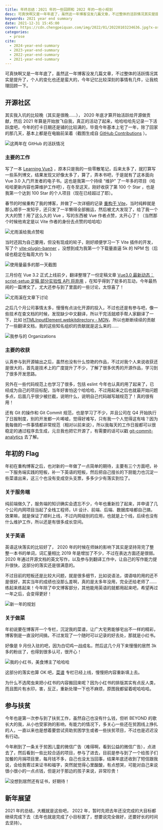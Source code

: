 ```yaml
---
title: 年终总结：2021 年的一些回顾和 2022 年的一些小规划
desc: 可真快啊又是一年年底了，虽然这一年博客没发几篇文章，不过整体的活跃情况其实是提升了，个人的变化也还是蛮大的，今年记忆比较深刻的事情有几件，让我梳理回顾一下。
keywords: 2021 year end summary
date: 2021-12-31 15:45:00
cover: https://cdn.chengpeiquan.com/img/2022/01/20220103234636.jpg?x-oss-process=image/interlace,1
categories:
  - prose
cite:
  - 2024-year-end-summary
  - 2023-year-end-summary
  - 2022-year-end-summary
  - 2021-year-end-summary
---
```


可真快啊又是一年年底了，虽然这一年博客没发几篇文章，不过整体的活跃情况其实是提升了，个人的变化也还是蛮大的，今年记忆比较深刻的事情有几件，让我梳理回顾一下。

## 开源社区

其实我入坑的比较晚（其实是很晚……）， 2020 年底才算开始活跃给开源做贡献，然后 2021 年算是开始放飞自我，真正的活动了起来，哈哈哈哈先记录一下活跃度吧，今年的打卡日期还是铺的比较满的，毕竟今年基本上宅了一年，除了回家的那几天，基本上都是在电脑前呆着（截图生成自 [GitHub Contributions](https://github-contributions.vercel.app/) ）。

![这两年在 GitHub 的活跃情况](https://cdn.chengpeiquan.com/img/2022/01/20220104005113.jpg?x-oss-process=image/interlace,1)

### 主要的工作

写了一本 [Learning Vue3](https://github.com/chengpeiquan/learning-vue3) ，原本只是我的一些零散笔记，后来太多了，就打算写一些系列博文，结果发现又好像太多了，算了，弄本书吧，于是就有了这本面向 Vue 3.0 入门开发者的电子书。这也是我第一个持续 “维护” 了一年多的项目（哈哈哈更新内容也算维护工作吧），在冬至这天，刚好收获了第 100 个 Star ，也是我第一个达到 100 Star 的个人项目（现在已经超过了耶）。

春节的时候重构了我的博客，并做了一次详细的记录 [重构于 Vite](https://chengpeiquan.com/article/rewrite-in-vite.html)，当时纯粹就是那么顺手一发知乎，还只发了一半懒得全部搬运，然后被尤大发现了，给了我一个大大的赞！用了这么久的 Vue ，写的东西被 Vue 作者点赞，太开心了！（当然那个时候他肯定是以 Vite 作者的身份去点赞的哈哈哈）

![尤雨溪给我点赞啦](https://cdn.chengpeiquan.com/img/2022/01/20220104113148.jpg?x-oss-process=image/interlace,1)

当时还因为自己要用，但没有现成的轮子，刚好顺便学习一下 Vite 插件的开发，写了个 [vite-plugin-banner](https://github.com/chengpeiquan/vite-plugin-banner) ，没想到成为我第一个下载量直逼 5k 的 NPM 包（后续也稳定在每周大约 1k ）

![使用量最多的那一天截图](https://cdn.chengpeiquan.com/img/2022/01/20220104115518.jpg?x-oss-process=image/interlace,1)

三月份在 Vue 3.2 正式上线前夕，翻译整理了一份定稿文章 [Vue3.0 最新动态：script-setup 定稿 部分实验性 API 将弃用](https://chengpeiquan.com/article/vue3-script-setup-finalization.html) ，在知乎得到了挺多的互动，今年最热闹的一篇博文了，尤大还参与到了里面的一些讨论，太惊喜了！

![尤雨溪在文章下讨论](https://cdn.chengpeiquan.com/img/2022/01/20220104113454.jpg?x-oss-process=image/interlace,1)

之后几个月公司事情太多，慢慢有点淡化开源的投入，不过也还是有参与吧，像一些技术在查文档的时候，发现缺少中文翻译，所以干完活就顺手帮人家翻译了一下，比如 [HTMLInputElement.webkitdirectory - MDN](https://developer.mozilla.org/zh-CN/docs/Web/API/HTMLInputElement/webkitdirectory)，所以也断断续续的贡献了一些翻译文档，我的这些知名组织的贡献就是这么来的……

![我参与的 Organizations](https://cdn.chengpeiquan.com/img/2022/01/20220104115744.jpg?x-oss-process=image/interlace,1)

### 主要的收获

认真参与到开源输出之后，虽然也没有什么惊艳的作品，不过对我个人来说收获还是很大的，首先是技术上的广度提升了不少，了解了很多优秀的开源作品，学习到了很多开发思路。

另外在一些代码规范上也学习了很多，包括 eslint 今年也认真的用了起来了，已经成为自己的项目标配，当年好害怕这个哈哈哈，不过用起来之后也就最开始问题多点，后面几乎很少被拦截，说明什么，说明自己代码越写越规范了！真的很有用！

还有 Git 的操作和 Git Commit 规范，也是学习了不少，并且公司在 Q4 开始执行了日报制度，别的开发都一片唏嘘，觉得好难写，只有我一个人觉得这有啥？因为我每做的一件事情都非常规范（相对以前来说），所以我每天的工作日报都可以很稳定的通过程序去生成，元旦我也把它开源了，有需要的话可以戳 [git-commit-analytics](https://github.com/analyticsjs/git-commit-analytics) 去了解。

## 年初的 Flag

年初在重构博客之后，也对新的一年做了一点简单的期待，主要有三个方面吧，补一下服务端实践的短板，补一下英语的短板，然后把自己擅长的下厨能力也沉淀一些菜谱出来，这三个也没有变成空头支票，多多少少有落实到位了。

### 关于服务端

纯前端做久了，服务端的知识确实会遗忘不少，今年也重新捡了起来，并申请了几个公司内网项目当起了全栈工程师，UI 设计、前端、后端、数据库啥都自己搞，效果嘛，就是保证了顺利上线，不过内网级别的应用，也就是上个线，后续也没有什么维护工作，所以还是有很多成长空间。

### 关于英语

英语这块落实的比较好了， 2020 年的时候在师妹的影响下其实是坚持背完了整整一本书的单词，词汇量相比 2019 年是增加了不少，不过在表达方面还是很弱。2020 年通过开源文档的英文写作，以及参与到翻译工作中，让自己的写作能力提升很快，这部分的落实还是很满意的。

不过目前的短板还是比较大问题，就是很多细节，比如说语法，谓语啥的用的还不是很好，其实当年的成绩也没那么差啊，真的是太多年没用，完全还给老师了……练起来练起来！今年除了中文博客部分，其他能用英语的就都用起来吧，希望再过一年之后，会变得更好！

![新一年的规划](https://cdn.chengpeiquan.com/img/2022/01/20220104143643.jpg?x-oss-process=image/interlace,1)

### 关于做菜

年初说要在博客开一个专栏，沉淀我的菜谱，让广大宅男能够宅出不一样的精彩，博客倒是一直没时间搞，不过发现了一个随时可以记录的好去处，那就是小红书。

好像是 9 月份入驻的吧，因为白切鸡一战成名，然后这几个月下来慢慢的居然 3k 多的粉丝了，也得到很多认可，很开心！

![我的小红书，美食博主了哈哈哈](https://cdn.chengpeiquan.com/img/2022/01/20220104122353.jpg?x-oss-process=image/interlace,1)

这部分的落实也算 OK 吧，[菜谱](https://chengpeiquan.com/cookbook) 专栏已经上线，慢慢把内容重新填上去。

为什么不选爬虫来把小红书的内容搬回来呢？因为小红书的排版其实有点反人类，而且图片有水印，害，反正，重新处理一下也不麻烦，原图我都留着呢哈哈哈。

## 参与扶贫

今年也是第一次参与到了扶贫工作，虽然自己也没有什么钱，但听 BEYOND 的歌长大的我，从小也受家驹的影响，有能力的情况下，多关心一些还在贫困线上挣扎的人，一直以来也是想着要尝试资助贫困学生或者一些扶贫项目，不过也是迟迟没有行动。

今年刷到了一条关于贫困儿童的微信广告（难得啊，看到公益的微信广告），点进去了，然后看到一些比较合适的项目，参与了进去，目前是参与到了一个给孩子们加餐的月捐项目里，每月钱不多，自己也没太当回事，结果年底还收到了短信跟我说，会给我寄过来证书和福字，突然就觉得心里酸酸，有点想哭，可能对自己来说很小很小的一点点钱，但是对于那边的孩子来说，非常珍贵！

![没想到居然还有证书，好期待！](https://cdn.chengpeiquan.com/img/2022/01/20220104004957.jpg?x-oss-process=image/interlace,1)

## 新年展望

2021 年的总结，大概就是这些吧， 2022 年，暂时先把去年还没完成的大目标都继续完成下去（去年也就是完成了小目标罢了，想要说完全做好，还要好长的时间去坚持）。
